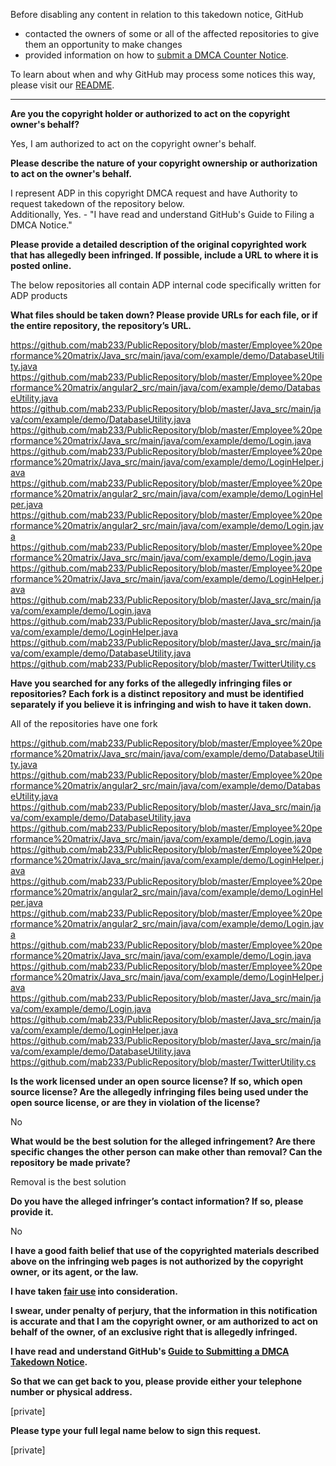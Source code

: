 Before disabling any content in relation to this takedown notice, GitHub
- contacted the owners of some or all of the affected repositories to give them an opportunity to make changes
- provided information on how to [submit a DMCA Counter Notice](https://docs.github.com/en/articles/guide-to-submitting-a-dmca-counter-notice).

To learn about when and why GitHub may process some notices this way, please visit our [README](https://github.com/github/dmca/blob/master/README.md).

---

**Are you the copyright holder or authorized to act on the copyright owner's behalf?**

Yes, I am authorized to act on the copyright owner's behalf.

**Please describe the nature of your copyright ownership or authorization to act on the owner's behalf.**

I represent ADP in this copyright DMCA request and have Authority to request takedown of the repository below.  
Additionally, Yes. - "I have read and understand GitHub's Guide to Filing a DMCA Notice."

**Please provide a detailed description of the original copyrighted work that has allegedly been infringed. If possible, include a URL to where it is posted online.**

The below repositories all contain ADP internal code specifically written for ADP products

**What files should be taken down? Please provide URLs for each file, or if the entire repository, the repository’s URL.**

https://github.com/mab233/PublicRepository/blob/master/Employee%20performance%20matrix/Java_src/main/java/com/example/demo/DatabaseUtility.java  
https://github.com/mab233/PublicRepository/blob/master/Employee%20performance%20matrix/angular2_src/main/java/com/example/demo/DatabaseUtility.java  
https://github.com/mab233/PublicRepository/blob/master/Java_src/main/java/com/example/demo/DatabaseUtility.java  
https://github.com/mab233/PublicRepository/blob/master/Employee%20performance%20matrix/Java_src/main/java/com/example/demo/Login.java  
https://github.com/mab233/PublicRepository/blob/master/Employee%20performance%20matrix/Java_src/main/java/com/example/demo/LoginHelper.java  
https://github.com/mab233/PublicRepository/blob/master/Employee%20performance%20matrix/angular2_src/main/java/com/example/demo/LoginHelper.java  
https://github.com/mab233/PublicRepository/blob/master/Employee%20performance%20matrix/angular2_src/main/java/com/example/demo/Login.java  
https://github.com/mab233/PublicRepository/blob/master/Employee%20performance%20matrix/Java_src/main/java/com/example/demo/Login.java  
https://github.com/mab233/PublicRepository/blob/master/Employee%20performance%20matrix/Java_src/main/java/com/example/demo/LoginHelper.java  
https://github.com/mab233/PublicRepository/blob/master/Java_src/main/java/com/example/demo/Login.java  
https://github.com/mab233/PublicRepository/blob/master/Java_src/main/java/com/example/demo/LoginHelper.java  
https://github.com/mab233/PublicRepository/blob/master/Java_src/main/java/com/example/demo/DatabaseUtility.java  
https://github.com/mab233/PublicRepository/blob/master/TwitterUtility.cs

**Have you searched for any forks of the allegedly infringing files or repositories? Each fork is a distinct repository and must be identified separately if you believe it is infringing and wish to have it taken down.**

All of the repositories have one fork

https://github.com/mab233/PublicRepository/blob/master/Employee%20performance%20matrix/Java_src/main/java/com/example/demo/DatabaseUtility.java  
https://github.com/mab233/PublicRepository/blob/master/Employee%20performance%20matrix/angular2_src/main/java/com/example/demo/DatabaseUtility.java  
https://github.com/mab233/PublicRepository/blob/master/Java_src/main/java/com/example/demo/DatabaseUtility.java  
https://github.com/mab233/PublicRepository/blob/master/Employee%20performance%20matrix/Java_src/main/java/com/example/demo/Login.java  
https://github.com/mab233/PublicRepository/blob/master/Employee%20performance%20matrix/Java_src/main/java/com/example/demo/LoginHelper.java  
https://github.com/mab233/PublicRepository/blob/master/Employee%20performance%20matrix/angular2_src/main/java/com/example/demo/LoginHelper.java  
https://github.com/mab233/PublicRepository/blob/master/Employee%20performance%20matrix/angular2_src/main/java/com/example/demo/Login.java  
https://github.com/mab233/PublicRepository/blob/master/Employee%20performance%20matrix/Java_src/main/java/com/example/demo/Login.java  
https://github.com/mab233/PublicRepository/blob/master/Employee%20performance%20matrix/Java_src/main/java/com/example/demo/LoginHelper.java  
https://github.com/mab233/PublicRepository/blob/master/Java_src/main/java/com/example/demo/Login.java  
https://github.com/mab233/PublicRepository/blob/master/Java_src/main/java/com/example/demo/LoginHelper.java  
https://github.com/mab233/PublicRepository/blob/master/Java_src/main/java/com/example/demo/DatabaseUtility.java  
https://github.com/mab233/PublicRepository/blob/master/TwitterUtility.cs

**Is the work licensed under an open source license? If so, which open source license? Are the allegedly infringing files being used under the open source license, or are they in violation of the license?**

No

**What would be the best solution for the alleged infringement? Are there specific changes the other person can make other than removal? Can the repository be made private?**

Removal is the best solution

**Do you have the alleged infringer’s contact information? If so, please provide it.**

No

**I have a good faith belief that use of the copyrighted materials described above on the infringing web pages is not authorized by the copyright owner, or its agent, or the law.**

**I have taken <a href="https://www.lumendatabase.org/topics/22">fair use</a> into consideration.**

**I swear, under penalty of perjury, that the information in this notification is accurate and that I am the copyright owner, or am authorized to act on behalf of the owner, of an exclusive right that is allegedly infringed.**

**I have read and understand GitHub's <a href="https://docs.github.com/articles/guide-to-submitting-a-dmca-takedown-notice/">Guide to Submitting a DMCA Takedown Notice</a>.**

**So that we can get back to you, please provide either your telephone number or physical address.**

[private]

**Please type your full legal name below to sign this request.**

[private]
